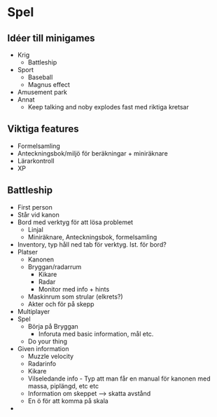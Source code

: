 # Spel

## Idéer till minigames
* Krig
  - Battleship
* Sport
  - Baseball
  - Magnus effect
* Amusement park
* Annat
  - Keep talking and noby explodes fast med riktiga kretsar

## Viktiga features
* Formelsamling
* Anteckningsbok/miljö för beräkningar + miniräknare
* Lärarkontroll
* XP

## Battleship
* First person
* Står vid kanon
* Bord med verktyg för att lösa problemet
  - Linjal
  - Miniräknare, Anteckningsbok, formelsamling
* Inventory, typ håll ned tab för verktyg. Ist. för bord?
* Platser
  - Kanonen
  - Bryggan/radarrum
    - Kikare
    - Radar
    - Monitor med info + hints
  - Maskinrum som strular (elkrets?)
  - Akter och för på skepp
* Multiplayer
* Spel
  - Börja på Bryggan
    - Inforuta med basic information, mål etc.
  - Do your thing
* Given information
  - Muzzle velocity
  - Radarinfo
  - Kikare
  - Vilseledande info - Typ att man får en manual för kanonen med massa, piplängd, etc etc
  - Information om skeppet --> skatta avstånd
  - En ö för att komma på skala
* 
